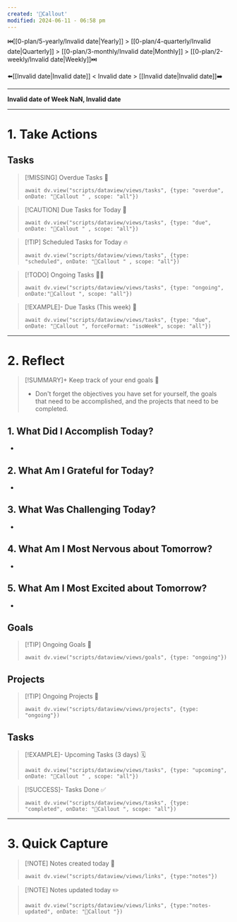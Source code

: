```yaml
---
created: '🛑Callout'
modified: 2024-06-11 - 06:58 pm
---
```


⏮️[[0-plan/5-yearly/Invalid date|Yearly]] > [[0-plan/4-quarterly/Invalid date|Quarterly]] > [[0-plan/3-monthly/Invalid date|Monthly]] > [[0-plan/2-weekly/Invalid date|Weekly]]⏭️
 
⬅️[[Invalid date|Invalid date]] < Invalid date > [[Invalid date|Invalid date]]➡️

---

**Invalid date of Week NaN, Invalid date**

****

# 1. Take Actions

## Tasks

> [!MISSING] Overdue Tasks 🚨
> 
> ```dataviewjs
> await dv.view("scripts/dataview/views/tasks", {type: "overdue", onDate: "🛑Callout " , scope: "all"})
> ```

> [!CAUTION] Due Tasks for Today 🧨
> 
> ```dataviewjs
> await dv.view("scripts/dataview/views/tasks", {type: "due", onDate: "🛑Callout " , scope: "all"})
> ```

> [!TIP] Scheduled Tasks for Today 🔥
> 
> ```dataviewjs
> await dv.view("scripts/dataview/views/tasks", {type: "scheduled", onDate: "🛑Callout " , scope: "all"})
> ```

> [!TODO] Ongoing Tasks 🏃‍♂️
> 
> ```dataviewjs
> await dv.view("scripts/dataview/views/tasks", {type: "ongoing", onDate:"🛑Callout ", scope: "all"})
> ```

> [!EXAMPLE]- Due Tasks (This week) 📅
> 
> ```dataviewjs
> await dv.view("scripts/dataview/views/tasks", {type: "due", onDate: "🛑Callout ", forceFormat: "isoWeek", scope: "all"})
> ```

---

# 2. Reflect

> [!SUMMARY]+ Keep track of your end goals 🎯
> - Don't forget the objectives you have set for yourself, the goals that need to be accomplished, and the projects that need to be completed.

## 1. What Did I Accomplish Today?

- 

## 2. What Am I Grateful for Today?

- 

## 3. What Was Challenging Today?

- 

## 4. What Am I Most Nervous about Tomorrow?

-

## 5. What Am I Most Excited about Tomorrow?

- 

## Goals

> [!TIP] Ongoing Goals 📅
> 
> ```dataviewjs
> await dv.view("scripts/dataview/views/goals", {type: "ongoing"})
> ```

## Projects

> [!TIP] Ongoing Projects 📅
> 
> ```dataviewjs
> await dv.view("scripts/dataview/views/projects", {type: "ongoing"})
> ```

## Tasks

> [!EXAMPLE]- Upcoming Tasks (3 days) 🗓️
> 
> ```dataviewjs
> await dv.view("scripts/dataview/views/tasks", {type: "upcoming", onDate: "🛑Callout " , scope: "all"})
> ```

> [!SUCCESS]- Tasks Done ✅
> 
> ```dataviewjs
> await dv.view("scripts/dataview/views/tasks", {type: "completed", onDate: "🛑Callout ", scope: "all"})
> ```

---

# 3. Quick Capture

> [!NOTE] Notes created today 🔗
> 
> ```dataviewjs
> await dv.view("scripts/dataview/views/links", {type:"notes"})
> ```

> [!NOTE] Notes updated today ✏️
> 
> ```dataviewjs
> await dv.view("scripts/dataview/views/links", {type:"notes-updated", onDate: "🛑Callout "})
> ```